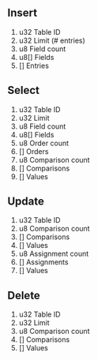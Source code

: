 Insert
------
1. u32  Table ID
2. u32  Limit (# entries)
3. u8   Field count
4. u8[] Fields
5. []   Entries

Select
------
1. u32  Table ID
2. u32  Limit
3. u8   Field count
4. u8[] Fields
5. u8   Order count
6. []   Orders
7. u8   Comparison count
8. []   Comparisons
9. []   Values

Update
------
1. u32 Table ID
2. u8  Comparison count
3. []  Comparisons
4. []  Values
5. u8  Assignment count
6. []  Assignments
7. []  Values

Delete
------
1. u32 Table ID
2. u32 Limit
3. u8  Comparison count
4. []  Comparisons
5. []  Values
